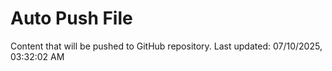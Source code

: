 # Auto Push File

Content that will be pushed to GitHub repository.
Last updated: 07/10/2025, 03:32:02 AM
